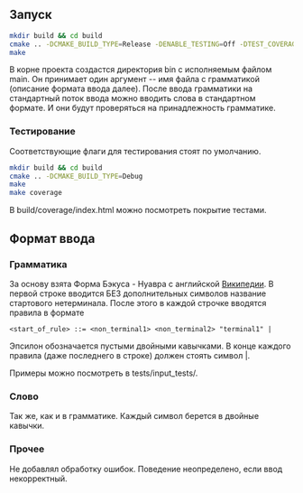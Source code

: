 ## Запуск 
```bash
mkdir build && cd build
cmake .. -DCMAKE_BUILD_TYPE=Release -DENABLE_TESTING=Off -DTEST_COVERAGE=Off
make
```

В корне проекта создастся директория bin с исполняемым файлом main.
Он принимает один аргумент -- имя файла с грамматикой (описание формата ввода далее).
После ввода грамматики на стандартный поток ввода можно вводить слова в стандартном формате.
И они будут проверяться на принадлежность грамматике. 

### Тестирование
Соответствующие флаги для тестирования стоят по умолчанию.
```bash
mkdir build && cd build
cmake .. -DCMAKE_BUILD_TYPE=Debug
make
make coverage
```

В build/coverage/index.html можно посмотреть покрытие тестами.

## Формат ввода 
### Грамматика
За основу взята Форма Бэкуса - Нуавра с английской [Википедии](https://en.wikipedia.org/wiki/Backus%E2%80%93Naur_form).
В первой строке вводится БЕЗ дополнительных символов название стартового нетерминала.
После этого в каждой строчке вводятся правила в формате 

```
<start_of_rule> ::= <non_terminal1> <non_terminal2> "terminal1" |
```

Эпсилон обозначается пустыми двойными кавычками. В конце каждого правила
(даже последнего в строке) должен стоять символ |.

Примеры можно посмотреть в tests/input_tests/.
### Слово
Так же, как и в грамматике. Каждый символ берется в двойные кавычки. 

### Прочее
Не добавлял обработку ошибок. Поведение неопределено, если ввод некорректный.
